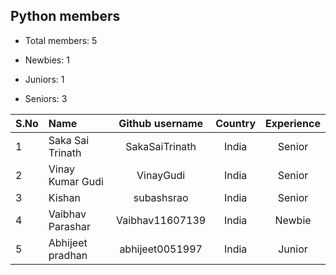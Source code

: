## Python members

-   Total members: 5

-   Newbies: 1
-   Juniors: 1
-   Seniors: 3

| S.No | Name             | Github username | Country | Experience |
| :--- | :--------------- | :-------------: | :-----: | :--------: |
| 1    | Saka Sai Trinath | SakaSaiTrinath  |  India  |   Senior   |
| 2    | Vinay Kumar Gudi |    VinayGudi    |  India  |   Senior   |
| 3    | Kishan           |   subashsrao    |  India  |   Senior   |
| 4    | Vaibhav Parashar | Vaibhav11607139 |  India  |   Newbie   |
| 5    | Abhijeet pradhan | abhijeet0051997 |  India  |   Junior   |
